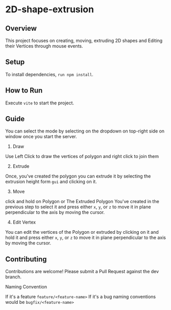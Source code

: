 # 2D-shape-extrusion

## Overview
This project focuses on creating, moving, extruding 2D shapes and Editing their Vertices through mouse events.

## Setup
To install dependencies, `run npm install`.

## How to Run
Execute `vite` to start the project.

## Guide
You can select the mode by selecting on the dropdown on top-right side on window once you start the server.

1. Draw

Use Left Click to draw the vertices of polygon and right click to join them

2. Extrude

Once, you've created the polygon you can extrude it by selecting the extrusion height form `gui` and clicking on it.

3. Move

click and hold on Polygon or The Extruded Polygon You've created in the previous step to select it and press either `x`, `y`, or `z` to move it in plane perpendicular to the axis by moving the cursor.

4. Edit Vertex

You can edit the vertices of the Polygon or extruded by clicking on it and hold it and press either `x`, `y`, or `z` to move it in plane perpendicular to the axis by moving the cursor.

## Contributing
Contributions are welcome! Please submit a Pull Request against the dev branch.

Naming Convention

If it's a feature `feature/<feature-name>`
If it's a bug naming conventions would be `bugfix/<feature-name>`
